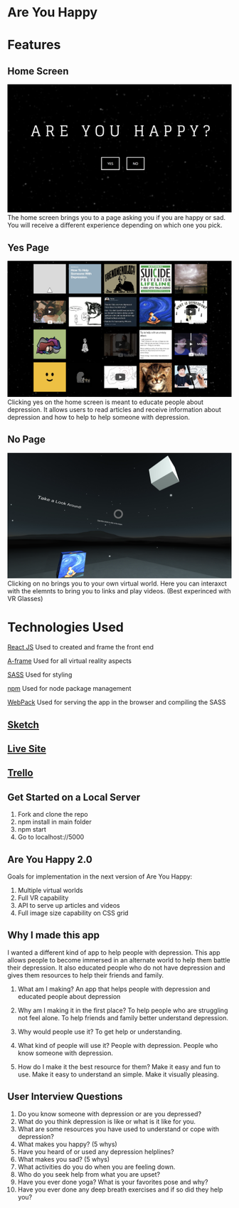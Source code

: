 # Are You Happy

# Features

## Home Screen
![Main Page Screen Shot](./mainPage.png)
The home screen brings you to a page asking you if you are happy or sad. You will receive a different experience depending on which one you pick.

## Yes Page 
![Yes Page Screen Shot](./yesPage.png)
Clicking yes on the home screen is meant to educate people about depression. It allows users to read articles and receive information about depression and how to help to help someone with depression.

## No Page 
![No Page Screen Shot](./noPage.png)
Clicking on no brings you to your own virtual world. Here you can interaxct with the elemnts to bring you to links and play videos. 
(Best experinced with VR Glasses)

# Technologies Used

[React JS](https://reactjs.org/)
Used to created and frame the front end

[A-frame](https://aframe.io/)
Used for all virtual reality aspects

[SASS](http://sass-lang.com/)
Used for styling

[npm](https://www.npmjs.com/)
Used for node package management

[WebPack](https://webpack.js.org/)
Used for serving the app in the browser and compiling the SASS

## [Sketch](./areYouHappy.pdf)

## [Live Site](https://cryptic-citadel-91160.herokuapp.com/)

## [Trello](https://trello.com/b/vrlgEtbm/are-you-happy)

## Get Started on a Local Server

1. Fork and clone the repo
2. npm install in main folder
3. npm start
4. Go to localhost://5000

## Are You Happy 2.0
Goals for implementation in the next version of Are You Happy:
1. Multiple virtual worlds
2. Full VR capability 
3. API to serve up articles and videos
4. Full image size capability on CSS grid

## Why I made this app

I wanted a different kind of app to help people with depression. This app allows people to become immersed in an alternate world to help them battle their depression. It also educated people who do not have depression and gives them resources to help their friends and family.

1. What am I making? An app that helps people with depression and educated people about depression

2. Why am I making it in the first place? To help people who are struggling not feel alone. To help friends and family better understand depression.

3. Why would people use it? To get help or understanding.

4. What kind of people will use it? People with depression. People who know someone with depression.

5. How do I make it the best resource for them? Make it easy and fun to use. Make it easy to understand an simple. Make it visually pleasing.


## User Interview Questions

1. Do you know someone with depression or are you depressed?
2. What do you think depression is like or what is it like for you.
3. What are some resources you have used to understand or cope with depression?
4. What makes you happy? (5 whys)
5. Have you heard of or used any depression helplines?
6. What makes you sad? (5 whys)
7. What activities do you do when you are feeling down.
8. Who do you seek help from what you are upset?
9. Have you ever done yoga? What is your favorites pose and why?
10. Have you ever done any deep breath exercises and if so did they help you?
